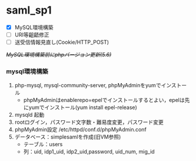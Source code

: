 # saml_sp1

- [x] MySQL環境構築
- [ ] URI等齟齬修正
- [ ] 送受信情報見直し(Cookie/HTTP_POST)

~~*MySQL環境構築前にphpバージョン更新(5.6)*~~
### mysql環境構築
1. php-mysql, mysql-community-server, phpMyAdminをyumでインストール
    - phpMyAdminはenablerepo=epelでインストールするとよい，epelは先にyumでインストール(yum install epel-release)
2. mysqld 起動
3. rootログイン，パスワード文字数・難易度変更，パスワード変更
4. phpMyAdmin設定 /etc/httpd/conf.d/phpMyAdmin.conf
5. データベース：simplesamlを作成(旧VM参照)
    - テーブル：users
    - 列：uid, idp1_uid, idp2_uid,password, uid_num, mig_id